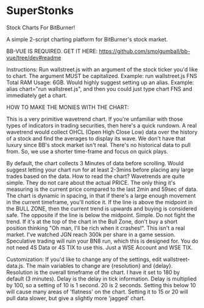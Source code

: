 # SuperStonks
Stock Charts For BitBurner!

A simple 2-script charting platform for BitBurner's stock market.

BB-VUE IS REQUIRED. GET IT HERE: https://github.com/smolgumball/bb-vue/tree/dev#readme

Instructions: Run wallstreet.js with an argument of the stock ticker you'd like to chart. The argument MUST be capitalized. Example: run wallstreet.js FNS
Total RAM Usage: 6GB.
Would highly suggest setting up an alias. Example: alias chart="run wallstreet.js", and then you could just type chart FNS and immediately get a chart.

HOW TO MAKE THE MONIES WITH THE CHART:

This is a very primitive wavetrend chart. If you're unfamiliar with those types of indicators in trading securities, then here's a quick rundown. A real wavetrend would collect OHCL (Open High Close Low) data over the history of a stock and find the averages to display its wave. We don't have that luxury since BB's stock market isn't real. There's no historical data to pull from. So, we use a shorter time-frame and focus on quick plays.

By default, the chart collects 3 Minutes of data before scrolling. Would suggest letting your chart run for at least 2-3mins before placing any large trades based on the data. How to read the chart? Wavetrends are quite simple. They do not care about the actual PRICE. The only thing it's measuring is the current price compared to the last 2min and 59sec of data. The chart is dynamic in spacing, in that if there's a large enough movement in the current timeframe, you'll notice it. If the line is above the midpoint in the BULL ZONE, then the current trend is upwards and buying is considered safe. The opposite if the line is below the midpoint. Simple. Do not fight the trend. If it's at the top of the chart in the Bull Zone, don't buy a short position thinking "Oh man, I'll be rich when it crashes!". This isn't a real market. I've watched JGN reach 300k per share in a game session. Speculative trading will ruin your BN8 run, which this is designed for. You do not need 4S Data or 4S TIX to use this. Just a WSE Account and WSE TIX.

Customization: If you'd like to change any of the settings, edit wallstreet-data.js. The main variables to change are {resolution} and {delay}. Resolution is the overall timeframe of the chart. I have it set to 180 by default (3 minutes). Delay is the delay in tick information. Delay is multiplied by 100, so a setting of 10 is 1 second. 20 is 2 seconds. Setting this below 10 will cause many areas of 'flatness' on the chart. Setting it to 15 or 20 will pull data slower, but give a slightly more 'jagged' chart.
